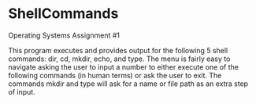 # ShellCommands
Operating Systems Assignment #1

This program executes and provides output for the following 5 shell commands: dir, cd, mkdir, echo, and type. The menu is fairly easy to navigate asking the user to input a number to either execute one of the following commands (in human terms) or ask the user to exit. The commands mkdir and type will ask for a name or file path as an extra step of input.

